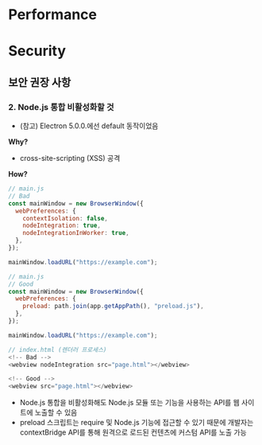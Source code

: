 # Performance

# Security

## 보안 권장 사항

### 2. Node.js 통합 비활성화할 것

- (참고) Electron 5.0.0.에선 default 동작이었음

**Why?**

- cross-site-scripting (XSS) 공격

**How?**

```js
// main.js
// Bad
const mainWindow = new BrowserWindow({
  webPreferences: {
    contextIsolation: false,
    nodeIntegration: true,
    nodeIntegrationInWorker: true,
  },
});

mainWindow.loadURL("https://example.com");
```

```js
// main.js
// Good
const mainWindow = new BrowserWindow({
  webPreferences: {
    preload: path.join(app.getAppPath(), "preload.js"),
  },
});

mainWindow.loadURL("https://example.com");
```

```js
// index.html (렌더러 프로세스)
<!-- Bad -->
<webview nodeIntegration src="page.html"></webview>

<!-- Good -->
<webview src="page.html"></webview>
```

- Node.js 통합을 비활성화해도 Node.js 모듈 또는 기능을 사용하는 API를 웹 사이트에 노출할 수 있음
- preload 스크립트는 require 및 Node.js 기능에 접근할 수 있기 때문에 개발자는 contextBridge API를 통해 원격으로 로드된 컨텐츠에 커스텀 API를 노출 가능
